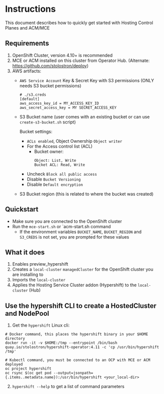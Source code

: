 # Instructions
This document describes how to quickly get started with Hosting Control Planes and ACM/MCE

## Requirements
1. OpenShift Cluster, version 4.10+ is recommended
2. MCE or ACM installed on this cluster from Operator Hub. (Alternate: https://github.com/stolostron/deploy)
3. AWS artifacts:
   * `AWS Service Account` Key & Secret Key with S3 permissions (ONLY needs S3 bucket permissions)
      ```shell
      # ./s3.creds
      [default]
      aws_access_key_id = MY_ACCESS_KEY_ID
      aws_secret_access_key = MY SECRET_ACCESS_KEY
      ```
   * S3 Bucket name (user comes with an existing bucket or can use `create-s3-bucket.sh` script)
      
        Bucket settings:
      * `ACLs enabled`, Object Ownership `Object writer`
      * For the Access control list (ACL)
         * Bucket owner:
            ```
            Object: List, Write
            Bucket ACL: Read, Write
            ```
      * Uncheck `Block all public access`
      * Disable `Bucket Versioning`
      * Disable `Default encryption`
      
   * S3 Bucket region (this is related to where the bucket was created)

## Quickstart
* Make sure you are connected to the OpenShift cluster
* Run the `mce-start.sh` or `acm-start.sh command
  * If the environment variables `BUCKET_NAME`, `BUCKET_REGION` and `S3_CREDS` is not set, you are prompted for these values

## What it does
1. Enables preview_hypershift
2. Creates a `local-cluster` `managedCluster` for the OpenShift cluster you are installing to
3. Imports the `local-cluster`
4. Applies the Hosting Service Cluster addon (Hypershift) to the `local-cluster` (Hub)

## Use the hypershift CLI to create a HostedCluster and NodePool
1. Get the `hypershift` Linux cli:
```shell
# Docker command, this places the hypershift binary in your $HOME directory
docker run -it -v $HOME:/tmp --entrypoint /bin/bash quay.io/stolostron/hypershift-operator:4.11 -c 'cp /usr/bin/hypershift /tmp'

# Kubectl command, you must be connected to an OCP with MCE or ACM deployed
oc project hypershift
oc rsync $(oc get pod --output=jsonpath={.items..metadata.name}):/usr/bin/hypershift <your_local-dir>
```
2. `hypershift --help` to get a list of command parameters
